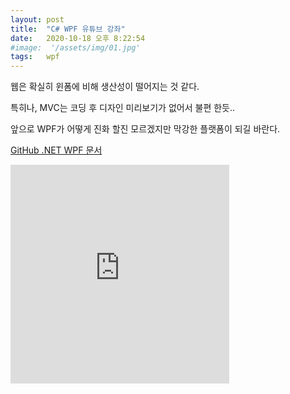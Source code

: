 ```yaml
---
layout: post
title:  "C# WPF 유튜브 강좌"
date:   2020-10-18 오후 8:22:54
#image:  '/assets/img/01.jpg'
tags:   wpf
---
```


웹은 확실히 윈폼에 비해 생산성이 떨어지는 것 같다.

특히나, MVC는 코딩 후 디자인 미리보기가 없어서 불편 한듯..

앞으로 WPF가 어떻게 진화 할진 모르겠지만 막강한 플랫폼이 되길 바란다.

[GitHub .NET WPF 문서](https://github.com/dotnet/wpf)

<iframe width="350" height="350" src="https://www.youtube.com/embed/IEG42M5-Rds" frameborder="0" allow="accelerometer; autoplay; clipboard-write; encrypted-media; gyroscope; picture-in-picture" allowfullscreen></iframe>

